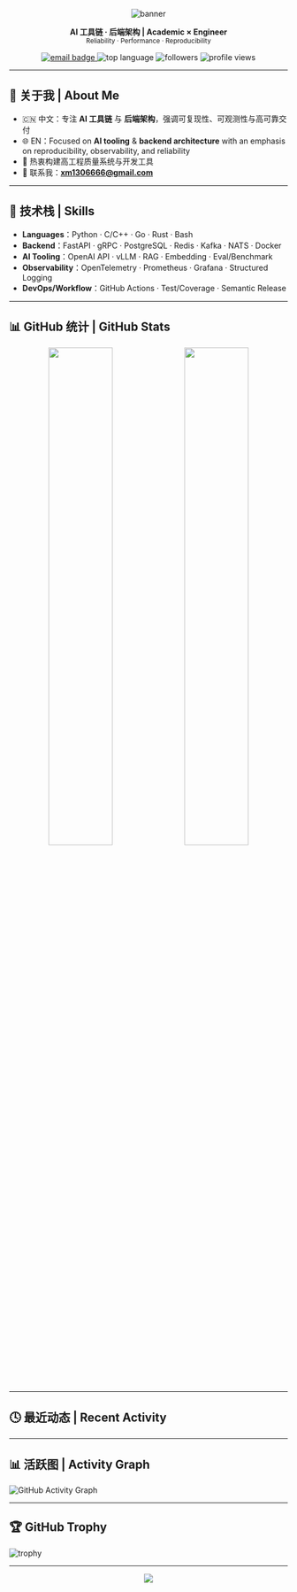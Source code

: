 <!-- Profile README for DestinyDevL | Style: Academic × Engineer -->

<p align="center">
  <img src="https://capsule-render.vercel.app/api?type=waving&color=4b6cb7&height=200&section=header&text=DestinyDevL&fontSize=48&fontAlignY=40&animation=fadeIn" alt="banner" />
</p>

<p align="center">
  <strong>AI 工具链 · 后端架构 | Academic × Engineer</strong><br />
  <sub>Reliability · Performance · Reproducibility</sub>
</p>

<p align="center">
  <a href="mailto:xm1306666@gmail.com">
    <img src="https://img.shields.io/badge/email-xm1306666@gmail.com-blue?style=flat&logo=gmail" alt="email badge" />
  </a>
  <img src="https://img.shields.io/github/languages/top/DestinyDevL/DestinyDevL?style=flat&color=success" alt="top language" />
  <img src="https://img.shields.io/github/followers/DestinyDevL?style=flat&color=yellow" alt="followers" />
  <img src="https://komarev.com/ghpvc/?username=DestinyDevL&style=flat&color=lightgrey" alt="profile views" />
</p>

---

## 👋 关于我 | About Me

- 🇨🇳 中文：专注 **AI 工具链** 与 **后端架构**，强调可复现性、可观测性与高可靠交付  
- 🌐 EN：Focused on **AI tooling** & **backend architecture** with an emphasis on reproducibility, observability, and reliability  
- 🎯 热衷构建高工程质量系统与开发工具  
- 📧 联系我：**xm1306666@gmail.com**

---

## 🧰 技术栈 | Skills

- **Languages**：Python · C/C++ · Go · Rust · Bash  
- **Backend**：FastAPI · gRPC · PostgreSQL · Redis · Kafka · NATS · Docker  
- **AI Tooling**：OpenAI API · vLLM · RAG · Embedding · Eval/Benchmark  
- **Observability**：OpenTelemetry · Prometheus · Grafana · Structured Logging  
- **DevOps/Workflow**：GitHub Actions · Test/Coverage · Semantic Release

---

## 📊 GitHub 统计 | GitHub Stats

<p align="center">
  <img src="https://github-readme-stats.vercel.app/api?username=DestinyDevL&show_icons=true&theme=radical&hide_title=true&hide_rank=true" width="48%" />
  <img src="https://github-readme-stats.vercel.app/api/top-langs/?username=DestinyDevL&layout=compact&theme=radical&hide_title=true" width="48%" />
</p>

---

## 🕓 最近动态 | Recent Activity

<!--START_SECTION:activity-->
<!--END_SECTION:activity-->

<!--（需启用 GitHub Actions。推荐插件：[readme-activity-graph](https://github.com/Ashutosh00710/github-readme-activity-graph)）-->

---

## 📊 活跃图 | Activity Graph

![GitHub Activity Graph](https://github-readme-activity-graph.vercel.app/graph?username=DestinyDevL&theme=react-dark&area=true)

---
## 🏆 GitHub Trophy

![trophy](https://github-profile-trophy.vercel.app/?username=DestinyDevL&theme=darkhub&margin-w=10)

---
<p align="center">
  <img src="https://capsule-render.vercel.app/api?type=waving&color=182848&height=100&section=footer" />
</p>
